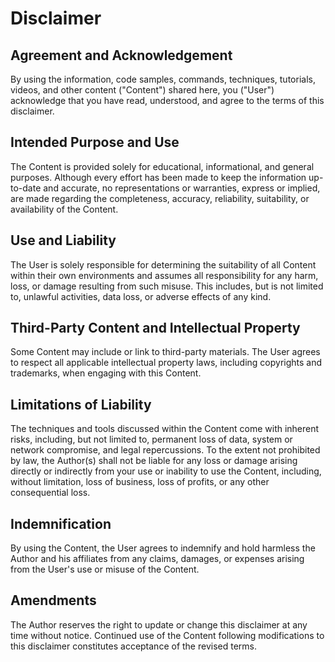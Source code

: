 # Disclaimer
## Agreement and Acknowledgement
By using the information, code samples, commands, techniques, tutorials, videos, and other content ("Content") shared here, you ("User") acknowledge that you have read, understood, and agree to the terms of this disclaimer.
## Intended Purpose and Use
The Content is provided solely for educational, informational, and general purposes. Although every effort has been made to keep the information up-to-date and accurate, no representations or warranties, express or implied, are made regarding the completeness, accuracy, reliability, suitability, or availability of the Content.
## Use and Liability
The User is solely responsible for determining the suitability of all Content within their own environments and assumes all responsibility for any harm, loss, or damage resulting from such misuse. This includes, but is not limited to, unlawful activities, data loss, or adverse effects of any kind.
## Third-Party Content and Intellectual Property
Some Content may include or link to third-party materials. The User agrees to respect all applicable intellectual property laws, including copyrights and trademarks, when engaging with this Content.
## Limitations of Liability
The techniques and tools discussed within the Content come with inherent risks, including, but not limited to, permanent loss of data, system or network compromise, and legal repercussions. To the extent not prohibited by law, the Author(s) shall not be liable for any loss or damage arising directly or indirectly from your use or inability to use the Content, including, without limitation, loss of business, loss of profits, or any other consequential loss.
## Indemnification
By using the Content, the User agrees to indemnify and hold harmless the Author and his affiliates from any claims, damages, or expenses arising from the User's use or misuse of the Content.
## Amendments
The Author reserves the right to update or change this disclaimer at any time without notice. Continued use of the Content following modifications to this disclaimer constitutes acceptance of the revised terms.
